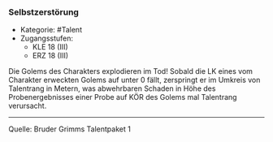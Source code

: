 ### Selbstzerstörung

- Kategorie: #Talent
- Zugangsstufen:
  - KLE 18 (III)
  - ERZ 18 (III)

Die Golems des Charakters explodieren im Tod! Sobald die LK eines vom Charakter erweckten Golems auf unter 0 fällt, zerspringt er im Umkreis von Talentrang in Metern, was abwehrbaren Schaden in Höhe des Probenergebnisses einer Probe auf KÖR des Golems mal Talentrang verursacht.

---

Quelle: Bruder Grimms Talentpaket 1
